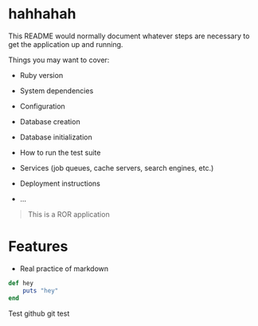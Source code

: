 # hahhahah

This README would normally document whatever steps are necessary to get the
application up and running.

Things you may want to cover:

* Ruby version

* System dependencies

* Configuration

* Database creation

* Database initialization

* How to run the test suite

* Services (job queues, cache servers, search engines, etc.)

* Deployment instructions

* ...

>This is a ROR application

# Features

- Real practice of markdown

```ruby
def hey
	puts "hey"
end
```
Test github
git test
